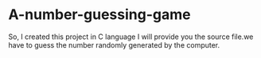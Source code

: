 # A-number-guessing-game
So, I created this project in  C language  I will provide you the source file.we have to guess the number randomly generated by the computer.
